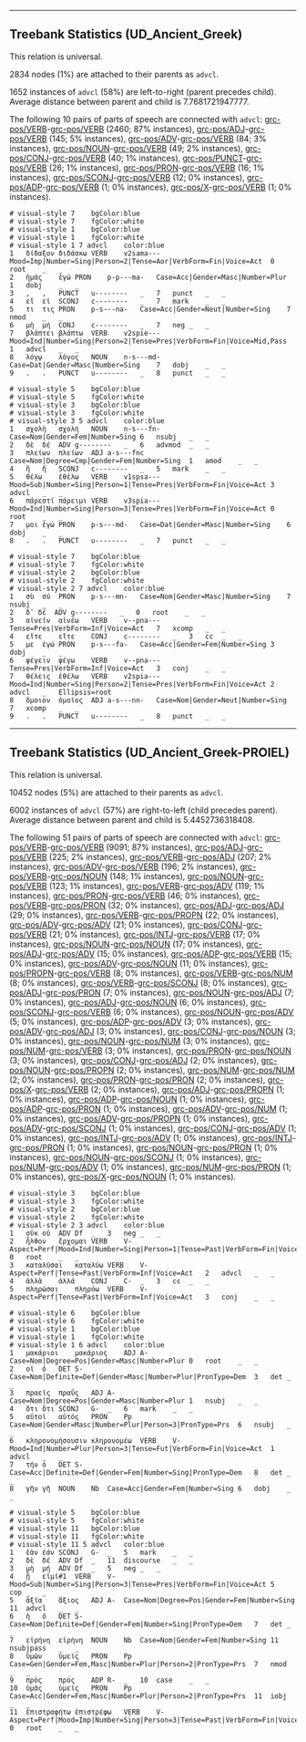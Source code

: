 

--------------------------------------------------------------------------------

## Treebank Statistics (UD_Ancient_Greek)

This relation is universal.

2834 nodes (1%) are attached to their parents as `advcl`.

1652 instances of `advcl` (58%) are left-to-right (parent precedes child).
Average distance between parent and child is 7.7681721947777.

The following 10 pairs of parts of speech are connected with `advcl`: [grc-pos/VERB]()-[grc-pos/VERB]() (2460; 87% instances), [grc-pos/ADJ]()-[grc-pos/VERB]() (145; 5% instances), [grc-pos/ADV]()-[grc-pos/VERB]() (84; 3% instances), [grc-pos/NOUN]()-[grc-pos/VERB]() (49; 2% instances), [grc-pos/CONJ]()-[grc-pos/VERB]() (40; 1% instances), [grc-pos/PUNCT]()-[grc-pos/VERB]() (26; 1% instances), [grc-pos/PRON]()-[grc-pos/VERB]() (16; 1% instances), [grc-pos/SCONJ]()-[grc-pos/VERB]() (12; 0% instances), [grc-pos/ADP]()-[grc-pos/VERB]() (1; 0% instances), [grc-pos/X]()-[grc-pos/VERB]() (1; 0% instances).


~~~ conllu
# visual-style 7	bgColor:blue
# visual-style 7	fgColor:white
# visual-style 1	bgColor:blue
# visual-style 1	fgColor:white
# visual-style 1 7 advcl	color:blue
1	δίδαξον	διδάσκω	VERB	v2sama---	Mood=Imp|Number=Sing|Person=2|Tense=Aor|VerbForm=Fin|Voice=Act	0	root	_	_
2	ἡμᾶς	ἐγώ	PRON	p-p---ma-	Case=Acc|Gender=Masc|Number=Plur	1	dobj	_	_
3	,	,	PUNCT	u--------	_	7	punct	_	_
4	εἴ	εἰ	SCONJ	c--------	_	7	mark	_	_
5	τι	τις	PRON	p-s---na-	Case=Acc|Gender=Neut|Number=Sing	7	nmod	_	_
6	μὴ	μή	CONJ	c--------	_	7	neg	_	_
7	βλάπτει	βλάπτω	VERB	v2spie---	Mood=Ind|Number=Sing|Person=2|Tense=Pres|VerbForm=Fin|Voice=Mid,Pass	1	advcl	_	_
8	λόγῳ	λόγος	NOUN	n-s---md-	Case=Dat|Gender=Masc|Number=Sing	7	dobj	_	_
9	.	.	PUNCT	u--------	_	8	punct	_	_

~~~


~~~ conllu
# visual-style 5	bgColor:blue
# visual-style 5	fgColor:white
# visual-style 3	bgColor:blue
# visual-style 3	fgColor:white
# visual-style 3 5 advcl	color:blue
1	σχολὴ	σχολή	NOUN	n-s---fn-	Case=Nom|Gender=Fem|Number=Sing	6	nsubj	_	_
2	δὲ	δέ	ADV	g--------	_	6	advmod	_	_
3	πλείων	πλείων	ADJ	a-s---fnc	Case=Nom|Degree=Cmp|Gender=Fem|Number=Sing	1	amod	_	_
4	ἢ	ἤ	SCONJ	c--------	_	5	mark	_	_
5	θέλω	ἐθέλω	VERB	v1spsa---	Mood=Sub|Number=Sing|Person=1|Tense=Pres|VerbForm=Fin|Voice=Act	3	advcl	_	_
6	πάρεστί	πάρειμι	VERB	v3spia---	Mood=Ind|Number=Sing|Person=3|Tense=Pres|VerbForm=Fin|Voice=Act	0	root	_	_
7	μοι	ἐγώ	PRON	p-s---md-	Case=Dat|Gender=Masc|Number=Sing	6	dobj	_	_
8	.	.	PUNCT	u--------	_	7	punct	_	_

~~~


~~~ conllu
# visual-style 7	bgColor:blue
# visual-style 7	fgColor:white
# visual-style 2	bgColor:blue
# visual-style 2	fgColor:white
# visual-style 2 7 advcl	color:blue
1	σὺ	σύ	PRON	p-s---mn-	Case=Nom|Gender=Masc|Number=Sing	7	nsubj	_	_
2	δ̓	δέ	ADV	g--------	_	0	root	_	_
3	αἰνεῖν	αἰνέω	VERB	v--pna---	Tense=Pres|VerbForm=Inf|Voice=Act	7	xcomp	_	_
4	εἴτε	εἴτε	CONJ	c--------	_	3	cc	_	_
5	με	ἐγώ	PRON	p-s---fa-	Case=Acc|Gender=Fem|Number=Sing	3	dobj	_	_
6	ψέγειν	ψέγω	VERB	v--pna---	Tense=Pres|VerbForm=Inf|Voice=Act	3	conj	_	_
7	θέλεις	ἐθέλω	VERB	v2spia---	Mood=Ind|Number=Sing|Person=2|Tense=Pres|VerbForm=Fin|Voice=Act	2	advcl	_	Ellipsis=root
8	ὅμοιον	ὁμοῖος	ADJ	a-s---nn-	Case=Nom|Gender=Neut|Number=Sing	7	xcomp	_	_
9	.	.	PUNCT	u--------	_	8	punct	_	_

~~~




--------------------------------------------------------------------------------

## Treebank Statistics (UD_Ancient_Greek-PROIEL)

This relation is universal.

10452 nodes (5%) are attached to their parents as `advcl`.

6002 instances of `advcl` (57%) are right-to-left (child precedes parent).
Average distance between parent and child is 5.4452736318408.

The following 51 pairs of parts of speech are connected with `advcl`: [grc-pos/VERB]()-[grc-pos/VERB]() (9091; 87% instances), [grc-pos/ADJ]()-[grc-pos/VERB]() (225; 2% instances), [grc-pos/VERB]()-[grc-pos/ADJ]() (207; 2% instances), [grc-pos/ADV]()-[grc-pos/VERB]() (196; 2% instances), [grc-pos/VERB]()-[grc-pos/NOUN]() (148; 1% instances), [grc-pos/NOUN]()-[grc-pos/VERB]() (123; 1% instances), [grc-pos/VERB]()-[grc-pos/ADV]() (119; 1% instances), [grc-pos/PRON]()-[grc-pos/VERB]() (46; 0% instances), [grc-pos/VERB]()-[grc-pos/PRON]() (32; 0% instances), [grc-pos/ADJ]()-[grc-pos/ADJ]() (29; 0% instances), [grc-pos/VERB]()-[grc-pos/PROPN]() (22; 0% instances), [grc-pos/ADV]()-[grc-pos/ADV]() (21; 0% instances), [grc-pos/CONJ]()-[grc-pos/VERB]() (21; 0% instances), [grc-pos/INTJ]()-[grc-pos/VERB]() (17; 0% instances), [grc-pos/NOUN]()-[grc-pos/NOUN]() (17; 0% instances), [grc-pos/ADJ]()-[grc-pos/ADV]() (15; 0% instances), [grc-pos/ADP]()-[grc-pos/VERB]() (15; 0% instances), [grc-pos/ADV]()-[grc-pos/NOUN]() (11; 0% instances), [grc-pos/PROPN]()-[grc-pos/VERB]() (8; 0% instances), [grc-pos/VERB]()-[grc-pos/NUM]() (8; 0% instances), [grc-pos/VERB]()-[grc-pos/SCONJ]() (8; 0% instances), [grc-pos/ADJ]()-[grc-pos/PRON]() (7; 0% instances), [grc-pos/NOUN]()-[grc-pos/ADJ]() (7; 0% instances), [grc-pos/ADJ]()-[grc-pos/NOUN]() (6; 0% instances), [grc-pos/SCONJ]()-[grc-pos/VERB]() (6; 0% instances), [grc-pos/NOUN]()-[grc-pos/ADV]() (5; 0% instances), [grc-pos/ADP]()-[grc-pos/ADV]() (3; 0% instances), [grc-pos/ADV]()-[grc-pos/ADJ]() (3; 0% instances), [grc-pos/CONJ]()-[grc-pos/NOUN]() (3; 0% instances), [grc-pos/NOUN]()-[grc-pos/NUM]() (3; 0% instances), [grc-pos/NUM]()-[grc-pos/VERB]() (3; 0% instances), [grc-pos/PRON]()-[grc-pos/NOUN]() (3; 0% instances), [grc-pos/CONJ]()-[grc-pos/ADJ]() (2; 0% instances), [grc-pos/NOUN]()-[grc-pos/PROPN]() (2; 0% instances), [grc-pos/NUM]()-[grc-pos/NUM]() (2; 0% instances), [grc-pos/PRON]()-[grc-pos/PRON]() (2; 0% instances), [grc-pos/X]()-[grc-pos/VERB]() (2; 0% instances), [grc-pos/ADJ]()-[grc-pos/PROPN]() (1; 0% instances), [grc-pos/ADP]()-[grc-pos/NOUN]() (1; 0% instances), [grc-pos/ADP]()-[grc-pos/PRON]() (1; 0% instances), [grc-pos/ADV]()-[grc-pos/NUM]() (1; 0% instances), [grc-pos/ADV]()-[grc-pos/PROPN]() (1; 0% instances), [grc-pos/ADV]()-[grc-pos/SCONJ]() (1; 0% instances), [grc-pos/CONJ]()-[grc-pos/ADV]() (1; 0% instances), [grc-pos/INTJ]()-[grc-pos/ADV]() (1; 0% instances), [grc-pos/INTJ]()-[grc-pos/PRON]() (1; 0% instances), [grc-pos/NOUN]()-[grc-pos/PRON]() (1; 0% instances), [grc-pos/NOUN]()-[grc-pos/SCONJ]() (1; 0% instances), [grc-pos/NUM]()-[grc-pos/ADV]() (1; 0% instances), [grc-pos/NUM]()-[grc-pos/PRON]() (1; 0% instances), [grc-pos/X]()-[grc-pos/NOUN]() (1; 0% instances).


~~~ conllu
# visual-style 3	bgColor:blue
# visual-style 3	fgColor:white
# visual-style 2	bgColor:blue
# visual-style 2	fgColor:white
# visual-style 2 3 advcl	color:blue
1	οὐκ	οὐ	ADV	Df	_	3	neg	_	_
2	ἦλθον	ἔρχομαι	VERB	V-	Aspect=Perf|Mood=Ind|Number=Sing|Person=1|Tense=Past|VerbForm=Fin|Voice=Act	0	root	_	_
3	καταλῦσαι	καταλύω	VERB	V-	Aspect=Perf|Tense=Past|VerbForm=Inf|Voice=Act	2	advcl	_	_
4	ἀλλὰ	ἀλλά	CONJ	C-	_	3	cc	_	_
5	πληρῶσαι	πληρόω	VERB	V-	Aspect=Perf|Tense=Past|VerbForm=Inf|Voice=Act	3	conj	_	_

~~~


~~~ conllu
# visual-style 6	bgColor:blue
# visual-style 6	fgColor:white
# visual-style 1	bgColor:blue
# visual-style 1	fgColor:white
# visual-style 1 6 advcl	color:blue
1	μακάριοι	μακάριος	ADJ	A-	Case=Nom|Degree=Pos|Gender=Masc|Number=Plur	0	root	_	_
2	οἱ	ὁ	DET	S-	Case=Nom|Definite=Def|Gender=Masc|Number=Plur|PronType=Dem	3	det	_	_
3	πραεῖς	πραΰς	ADJ	A-	Case=Nom|Degree=Pos|Gender=Masc|Number=Plur	1	nsubj	_	_
4	ὅτι	ὅτι	SCONJ	G-	_	6	mark	_	_
5	αὐτοὶ	αὐτός	PRON	Pp	Case=Nom|Gender=Masc|Number=Plur|Person=3|PronType=Prs	6	nsubj	_	_
6	κληρονομήσουσιν	κληρονομέω	VERB	V-	Mood=Ind|Number=Plur|Person=3|Tense=Fut|VerbForm=Fin|Voice=Act	1	advcl	_	_
7	τήν	ὁ	DET	S-	Case=Acc|Definite=Def|Gender=Fem|Number=Sing|PronType=Dem	8	det	_	_
8	γῆν	γῆ	NOUN	Nb	Case=Acc|Gender=Fem|Number=Sing	6	dobj	_	_

~~~


~~~ conllu
# visual-style 5	bgColor:blue
# visual-style 5	fgColor:white
# visual-style 11	bgColor:blue
# visual-style 11	fgColor:white
# visual-style 11 5 advcl	color:blue
1	ἐὰν	ἐάν	SCONJ	G-	_	5	mark	_	_
2	δὲ	δέ	ADV	Df	_	11	discourse	_	_
3	μὴ	μή	ADV	Df	_	5	neg	_	_
4	ᾖ	εἰμί#1	VERB	V-	Mood=Sub|Number=Sing|Person=3|Tense=Pres|VerbForm=Fin|Voice=Act	5	cop	_	_
5	ἀξία	ἄξιος	ADJ	A-	Case=Nom|Degree=Pos|Gender=Fem|Number=Sing	11	advcl	_	_
6	ἡ	ὁ	DET	S-	Case=Nom|Definite=Def|Gender=Fem|Number=Sing|PronType=Dem	7	det	_	_
7	εἰρήνη	εἰρήνη	NOUN	Nb	Case=Nom|Gender=Fem|Number=Sing	11	nsubjpass	_	_
8	ὑμῶν	ὑμεῖς	PRON	Pp	Case=Gen|Gender=Fem,Masc|Number=Plur|Person=2|PronType=Prs	7	nmod	_	_
9	πρὸς	πρός	ADP	R-	_	10	case	_	_
10	ὑμᾶς	ὑμεῖς	PRON	Pp	Case=Acc|Gender=Fem,Masc|Number=Plur|Person=2|PronType=Prs	11	iobj	_	_
11	ἐπιστραφήτω	ἐπιστρέφω	VERB	V-	Aspect=Perf|Mood=Imp|Number=Sing|Person=3|Tense=Past|VerbForm=Fin|Voice=Pass	0	root	_	_

~~~



